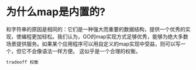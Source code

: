 # 为什么map是内置的?

和字符串的原因是相同的：它们是一种强大而重要的数据结构，提供一个优秀的实现，使编程更加轻松。我们认为，GO的map实现方式足够优秀，能够为绝大多数场景提供服务。如果某个应用程序可以用自定义的map实现中受益，则可以写一个，但它不会像语法一样方便。 这似乎是一个合理的权衡。

```go
tradeoff 权衡
```

